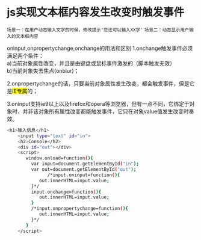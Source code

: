 # js实现文本框内容发生改变时触发事件
`场景一：在用户动态输入文字的时候，修改提示'您还可以输入XX字'`
`场景二：动态显示用户输入的文本框内容`

oninput,onpropertychange,onchange的用法和区别
1.onchange触发事件必须满足两个条件：<br>
a)当前对象属性改变，并且是由键盘或鼠标事件激发的（脚本触发无效）<br>
b)当前对象失去焦点(onblur)；<br>

2.onpropertychange的话，只要当前对象属性发生改变，都会触发事件，但是它是<mark>IE专属</mark>的；<br>

3.oninput支持ie9以上以及firefox和opera等浏览器，但有一点不同，它绑定于对象时，并非该对象所有属性改变都能触发事件，它只在对象value值发生改变时奏效。<br>

```bash
<h1>输入信息</h1>
	<input type="text" id="in">
	<h2>Console</h2>
	<div id="out"></div>
	<script>
       window.onload=function(){
       	 var input=document.getElementById("in");
       	 var out=document.getElementById("out");
               /*input.oninput=function(){
       	 	out.innerHTML=input.value;
       	 }*/
       	 input.onchange=function(){
       	 	out.innerHTML=input.value;
       	 }
       	 /*input.onpropertychange=function(){
       	 	out.innerHTML=input.value;
       	 }*/
       }
	</script>
```
